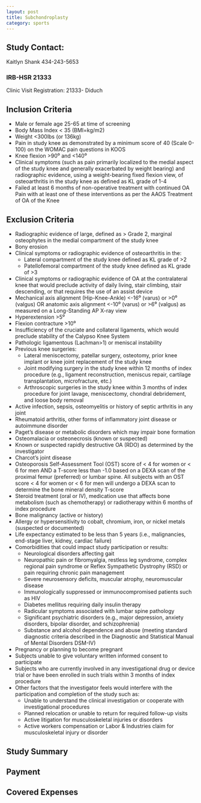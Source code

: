 ```yaml
---
layout: post
title: Subchondroplasty
category: sports
---
```


## Study Contact:  
Kaitlyn Shank
434-243-5653

### IRB-HSR 21333
Clinic Visit Registration:
21333- Diduch

##  Inclusion Criteria

- Male or female age 25-65 at time of screening
- Body Mass Index < 35 (BMI=kg/m2)
- Weight <300lbs (or 136kg)
- Pain in study knee as demonstrated by a minimum score of 40 (Scale 0-100) on the WOMAC pain questions in KOOS
- Knee flexion >90⁰ and <140⁰
- Clinical symptoms (such as pain primarily localized to the medial aspect of the study knee and generally exacerbated by weight bearing) and radiographic evidence, using a weight-bearing fixed flexion view, of osteoarthritis in the study knee as defined as KL grade of 1-4
- Failed at least 6 months of non-operative treatment with continued OA Pain with at least one of these interventions as per the AAOS Treatment of OA of the Knee

##  Exclusion Criteria

- Radiographic evidence of large, defined as > Grade 2, marginal osteophytes in the medial compartment of the study knee
- Bony erosion
- Clinical symptoms or radiographic evidence of osteoarthritis in the:
  - Lateral compartment of the study knee defined as KL grade of >2
  - Patellofemoral compartment of the study knee defined as KL grade of >3
- Clinical symptoms or radiographic evidence of OA at the contralateral knee that would preclude activity of daily living, stair climbing, stair descending, or that requires the use of an assist device
- Mechanical axis alignment (Hip-Knee-Ankle) <-16⁰ (varus) or >0⁰ (valgus) OR anatomic axis alignment <-10⁰ (varus) or >6⁰ (valgus) as measured on a Long-Standing AP X-ray view
- Hyperextension >5⁰
- Flexion contracture >10⁰
- Insufficiency of the cruciate and collateral ligaments, which would preclude stability of the Calypso Knee System
- Pathologic ligamentous (Lachman>1) or meniscal instability
- Previous knee surgeries:
  - Lateral meniscectomy, patellar surgery, osteotomy, prior knee implant or knee joint replacement of the study knee
  - Joint modifying surgery in the study knee within 12 months of index procedure (e.g., ligament reconstruction, meniscus repair, cartilage transplantation, microfracture, etc.)
  - Arthroscopic surgeries in the study knee within 3 months of index procedure for joint lavage, meniscectomy, chondral debridement, and loose body removal
- Active infection, sepsis, osteomyelitis or history of septic arthritis in any joint
- Rheumatoid arthritis, other forms of inflammatory joint disease or autoimmune disorder
- Paget’s disease or metabolic disorders which may impair bone formation
- Osteomalacia or osteonecrosis (known or suspected)
- Known or suspected rapidly destructive OA (RDO) as determined by the investigator
- Charcot’s joint disease
- Osteoporosis Self-Assessment Tool (OST) score of < 4 for women or < 6 for men AND a T-score less than -1.0 based on a DEXA scan of the proximal femur (preferred) or lumbar spine. All subjects with an OST score < 4 for women or < 6 for men will undergo a DEXA scan to determine the bone mineral density T-score
- Steroid treatment (oral or IV), medication use that affects bone metabolism (such as chemotherapy) or radiotherapy within 6 months of index procedure
- Bone malignancy (active or history)
- Allergy or hypersensitivity to cobalt, chromium, iron, or nickel metals (suspected or documented)
- Life expectancy estimated to be less than 5 years (i.e., malignancies, end-stage liver, kidney, cardiac failure)
- Comorbidities that could impact study participation or results:
  - Neurological disorders affecting gait
  - Neuropathic pain or fibromyalgia, restless leg syndrome, complex regional pain syndrome or Reflex Sympathetic Dystrophy (RSD) or pain requiring chronic pain management
  - Severe neurosensory deficits, muscular atrophy, neuromuscular disease
  - Immunologically suppressed or immunocompromised patients such as HIV
  - Diabetes mellitus requiring daily insulin therapy
  - Radicular symptoms associated with lumbar spine pathology
  - Significant psychiatric disorders (e.g., major depression, anxiety disorders, bipolar disorder, and schizophrenia)
  - Substance and alcohol dependence and abuse (meeting standard diagnostic criteria described in the Diagnostic and Statistical Manual of Mental Disorders DSM-IV)
- Pregnancy or planning to become pregnant
- Subjects unable to give voluntary written informed consent to participate
- Subjects who are currently involved in any investigational drug or device trial or have been enrolled in such trials within 3 months of index procedure
- Other factors that the investigator feels would interfere with the participation and completion of the study such as:
  - Unable to understand the clinical investigation or cooperate with investigational procedures
  - Planned relocation or unable to return for required follow-up visits
  - Active litigation for musculoskeletal injuries or disorders
  - Active workers compensation or Labor & Industries claim for musculoskeletal injury or disorder

## Study Summary

## Payment

## Covered Expenses
